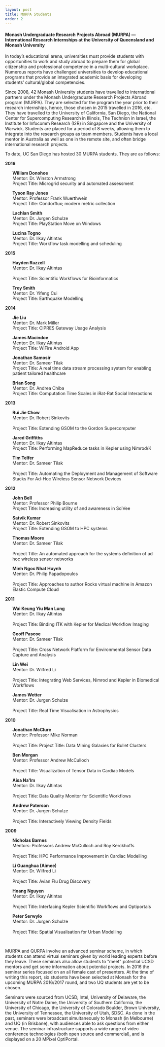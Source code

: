 ```yaml
---
layout: post
title: MURPA Students
order: 2
---
```


<div class="border">

<h4>Monash Undergraduate Research Projects Abroad (MURPA) — International Research Internships at the University of Queensland and Monash University</h4>
</div>

<p>

In today’s educational arena, universities must provide students with opportunities to work and study abroad to prepare them for global citizenship and professional competence in a multi-cultural workplace. Numerous reports have challenged universities to develop educational programs that provide an integrated academic basis for developing students’ cultural/global competencies. 

Since 2008, 42 Monash University students have travelled to international partners under the Monash Undergraduate Research Projects Abroad program (MURPA). They are selected for the program the year prior to their research internships, hence, those chosen in 2015 travelled in 2016, etc.  They have travelled to the University of California, San Diego, the National Center for Supercomputing Research in Illinois, The Technion in Israel, the Institute for Infocomm Research (I2R) in Singapore and the University of Warwick. Students are placed for a period of 8 weeks, allowing them to integrate into the research groups as team members. Students have a local mentor in Australia as well as one in the remote site, and often bridge international research projects. 

To date, UC San Diego has hosted 30 MURPA students.  They are as follows:

<p><strong>2016</strong></p>
<ul>

<strong>William Donohoe</strong><br />
Mentor: Dr. Winston Armstrong<br />
Project Title: Microgrid security and automated assessment<br />
</ul>

<p>
<ul>
<strong>Tyson Ray Jones</strong><br />
Mentor: Professor Frank Wuerthwein<br />  
Project Title: Condorflux; modern metric collection<br />
</ul>

<p>

<ul>
<strong>Lachlan Smith</strong><br />
Mentor: Dr. Jurgen Schulze<br />  
Project Title: PlayStation Move on Windows<br />
</ul>

 <p>

<ul>
<strong>Lucina Togno</strong><br />
Mentor: Dr. Ilkay Altintas<br />  
Project Title: Workflow task modelling and scheduling<br />
</ul>

<p>

<p><strong>2015</strong></p>
<ul>

<strong>Hayden Razzell</strong><br />
Mentor: Dr. Ilkay Altintas<br />  
Project Title: Scientific Workflows for Bioinformatics<br />
</ul>

 <p>
 
<ul>
<strong>Troy Smith</strong><br />
Mentor: Dr. Yifeng Cui<br />  
Project Title: Earthquake Modelling <br />
</ul>

<p>

<p><strong>2014</strong></p>
<ul>

<strong>Jie Liu</strong><br />
Mentor: Dr. Mark Miller<br />
Project Title: CIPRES Gateway Usage Analysis<br />
</ul>

<p>

<ul>
<strong>James Macindoe</strong><br />
Mentor: Dr. Ilkay Altintas<br />  
Project Title: WiFire Android App<br />
</ul>

<p>

<ul>
<strong>Jonathan Samosir</strong><br />
Mentor: Dr. Sameer Tilak<br />  
Project Title: A real time data stream processing system for enabling patient tailored healthcare<br />
</ul>

<p>

<ul>
<strong>Brian Song</strong><br />
Mentor: Dr. Andrea Chiba<br />  
Project Title: Computation Time Scales in iRat-Rat Social Interactions<br />
</ul>

<p>

<p><strong>2013</strong></p>

<ul>

<strong>Rui Jie Chow</strong><br />
Mentor: Dr. Robert Sinkovits<br />  
Project Title: Extending GSOM to the Gordon Supercomputer<br />
</ul>

<p>

<ul>
<strong>Jared Griffiths</strong><br />
Mentor: Dr. Ilkay Altintas<br />  
Project Title: Performing MapReduce tasks in Kepler using Nimrod/K<br />
</ul>

<p>

<ul>

<strong>Tim Telfer</strong><br />
Mentor: Dr. Sameer Tilak<br />  
Project Title: Automating the Deployment and Management of Software Stacks For Ad-Hoc Wireless Sensor Network Devices<br />

</ul>

<p>

<p><strong>2012</strong></p>

<ul>

<strong>John Bell</strong><br />
Mentor: Professor Philip Bourne<br />
Project Title: Increasing utility of and awareness in SciVee<br />
</ul>

<p>

<ul>
<strong>Satvik Kumar</strong><br />
Mentor: Dr. Robert Sinkovits<br />  
Project Title: Extending GSOM to HPC systems<br />

</ul>

<p>

<ul>

<strong>Thomas Moore</strong><br />
Mentor: Dr. Sameer Tilak<br />  
Project Title: An automated approach for the systems definition of ad hoc wireless sensor networks<br />


</ul>
 
<p>

<ul>

<strong>Minh Ngoc Nhat Huynh</strong><br />
Mentor: Dr. Philip Papadopoulos<br />  
Project Title: Approaches to author Rocks virtual machine in Amazon Elastic Compute Cloud<br />

</ul>

<p>

<p><strong>2011</strong></p>

<ul>
 
<strong>Wai Keung Yiu Man Lung</strong><br />
Mentor: Dr. Ilkay Altintas<br />  
Project Title: Binding ITK with Kepler for Medical Workflow Imaging<br /> 

</ul>
 
<p>

<ul>

<strong>Geoff Pascoe</strong><br />
Mentor: Dr. Sameer Tilak<br />  
Project Title: Cross Network Platform for Environmental Sensor Data Capture and Analysis<br /> 


</ul>
 
<p>

<ul>
 
<strong>Lin Wei</strong><br />
Mentor: Dr. Wilfred Li<br />  
Project Title: Integrating Web Services, Nimrod and Kepler in Biomedical Workflows<br /> 

</ul>

<p>

<ul>

<strong>James Wetter</strong><br />
Mentor: Dr. Jurgen Schulze<br />  
Project Title: Real Time Visualisation in Astrophysics<br /> 

</ul>

<p>
 
<p><strong>2010</strong></p>


<ul>
 
<strong>Jonathan McClure</strong><br />
Mentor: Professor Mike Norman<br />  
Project Title: Project Title: Data Mining Galaxies for Bullet Clusters<br /> 

</ul>
 
<p>

<ul>

<strong>Ben Morgan</strong><br />
Mentor: Professor Andrew McCulloch<br />  
Project Title: Visualization of Tensor Data in Cardiac Models<br /> 

</ul>
 
<p>

<ul>

<strong>Aisa Na'Im</strong><br />
Mentor: Dr. Ilkay Altintas<br />  
Project Title: Data Quality Monitor for Scientific Workflows<br /> 

</ul>
 
<p>

<ul>

<strong>Andrew Paterson</strong><br />
Mentor: Dr. Jurgen Schulze<br />  
Project Title: Interactively Viewing Density Fields<br /> 

</ul>

<p>
 
<p><strong>2009</strong></p>


<ul>
 
<strong>Nicholas Barnes</strong><br />
Mentors: Professors Andrew McCulloch and Roy Kerckhoffs <br />  
Project Title: HPC Performance Improvement in Cardiac Modelling<br /> 

</ul>
 
<p>

<ul>

<strong>Li Guanghua (Aimee)</strong><br />
Mentor: Dr. Wilfred Li<br />  
Project Title: Avian Flu Drug Discovery<br /> 

</ul>
 
<p>

<ul>

<strong>Hoang Nguyen</strong><br />
Mentor: Dr. Ilkay Altintas<br />  
Project Title: Interfacing Kepler Scientific Workflows and Optiportals<br /> 

</ul>
 
<p>

<ul>

<strong>Peter Serwylo</strong><br />
Mentor: Dr. Jurgen Schulze<br />  
Project Title: Spatial Visualisation for Urban Modelling<br /> 

</ul>


<p>

<br  />

MURPA and QURPA involve an advanced seminar scheme, in which students can attend virtual seminars given by world leading experts before they leave. These seminars also allow students to "meet" potential UCSD mentors and get some information about potential projects. In 2016 the seminar series focused on an all female cast of presenters. At the time of writing this report, six students  have been selected at Monash for the upcoming MURPA 2016/2017 round, and two UQ students are yet to be chosen.

Seminars were sourced from UCSD, Intel, University of Delaware, the University of Notre Dame, the University of Southern California, the University of Chicago, the University of Colorado Boulder, Brown University, the University of Tennessee, the University of Utah, SDSC. As done in the past, seminars were broadcast simultaneously to Monash (in Melbourne) and UQ (in Brisbane), with audiences able to ask questions from either venue. The seminar infrastructure supports a wide range of video conference technologies (both open source and commercial), and is displayed on a 20 MPixel OptiPortal. 

</p>
 
